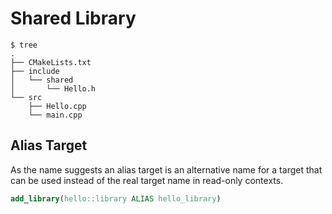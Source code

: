 # Shared Library

```
$ tree
.
├── CMakeLists.txt
├── include
│   └── shared
│       └── Hello.h
└── src
    ├── Hello.cpp
    └── main.cpp
```
## Alias Target

As the name suggests an alias target is an alternative name for a target that can be used instead of the real target name in read-only contexts.
```cmake
add_library(hello::library ALIAS hello_library)
```